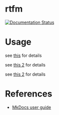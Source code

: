 # rtfm

[![Documentation Status](https://readthedocs.org/projects/rtfm-please/badge/?version=latest)](https://rtfm-please.readthedocs.io/en/latest/?badge=latest)

# Usage

see [this](../link1.md) for details

see [this 2](docs/link2.md) for details

see [this 2](link2.md) for details

# References

- [MkDocs user guide](https://www.mkdocs.org/user-guide)
